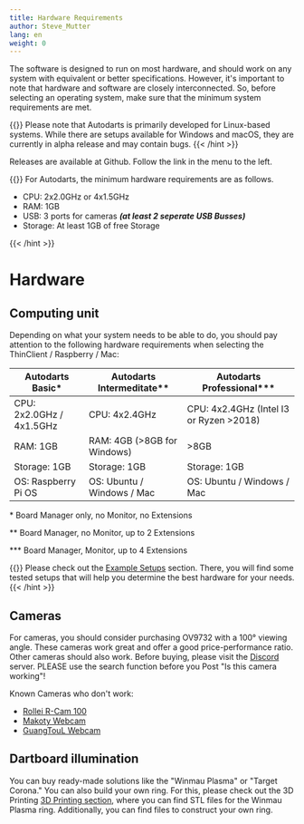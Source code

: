 ```yaml
---
title: Hardware Requirements
author: Steve_Mutter
lang: en
weight: 0
---
```


The software is designed to run on most hardware, and should work on any system with equivalent or better specifications.
However, it's important to note that hardware and software are closely interconnected.
So, before selecting an operating system, make sure that the minimum system requirements are met.

{{<hint type=note icon=gdoc_info_outline >}}
Please note that Autodarts is primarily developed for Linux-based systems. While there are setups available for Windows and macOS, they are currently in alpha release and may contain bugs.
{{< /hint >}}

Releases are available at Github.
Follow the link in the menu to the left.

{{<hint type=important icon=gdoc_error_outline >}}
For Autodarts, the minimum hardware requirements are as follows.

- CPU: 2x2.0GHz or 4x1.5GHz
- RAM: 1GB
- USB: 3 ports for cameras ***(at least 2 seperate USB Busses)***
- Storage: At least 1GB of free Storage

{{< /hint >}}

# Hardware

## Computing unit

Depending on what your system needs to be able to do, you should pay attention to the following hardware requirements when selecting the ThinClient / Raspberry / Mac:

| Autodarts Basic\*        | Autodarts Intermeditate\*\* | Autodarts Professional\*\*\*            |
| ------------------------ | --------------------------- | --------------------------------------- |
| CPU: 2x2.0GHz / 4x1.5GHz | CPU: 4x2.4GHz               | CPU: 4x2.4GHz (Intel I3 or Ryzen >2018) |
| RAM: 1GB                 | RAM: 4GB (>8GB for Windows) | >8GB                                    |
| Storage: 1GB             | Storage: 1GB                | Storage: 1GB                            |
| OS: Raspberry Pi OS      | OS: Ubuntu / Windows / Mac  | OS: Ubuntu / Windows / Mac              |

\* Board Manager only, no Monitor, no Extensions

\*\* Board Manager, no Monitor, up to 2 Extensions

\*\*\* Board Manager, Monitor, up to 4 Extensions

{{<hint type=note icon=gdoc_info_outline >}}
Please check out the [Example Setups](https://docs.autodarts.io/getting-started/example-setups/) section. There, you will find some tested setups that will help you determine the best hardware for your needs.
{{< /hint >}}

## Cameras

For cameras, you should consider purchasing OV9732 with a 100° viewing angle. These cameras work great and offer a good price-performance ratio. Other cameras should also work. Before buying, please visit the [Discord](https://discord.com/invite/autodarts) server. PLEASE use the search function before you Post "Is this camera working"!

Known Cameras who don't work:

- [Rollei R-Cam 100](https://tinyurl.com/mwj7uvrd)
- [Makoty Webcam](https://tinyurl.com/4e5pmtjy)
- [GuangTouL Webcam](https://tinyurl.com/3dek8m2a)

## Dartboard illumination

You can buy ready-made solutions like the "Winmau Plasma" or "Target Corona." You can also build your own ring. For this, please check out the 3D Printing [3D Printing section](https://docs.autodarts.io/3d-printing/), where you can find STL files for the Winmau Plasma ring. Additionally, you can find files to construct your own ring.

